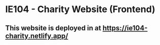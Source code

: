 # IE104 - Charity Website (Frontend)
## This website is deployed in at https://ie104-charity.netlify.app/

